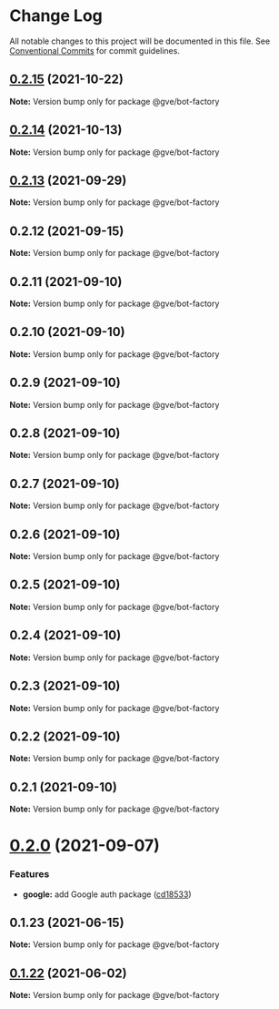 # Change Log

All notable changes to this project will be documented in this file.
See [Conventional Commits](https://conventionalcommits.org) for commit guidelines.

## [0.2.15](https://github.com/mattnorris/essentials/compare/@gve/bot-factory@0.2.14...@gve/bot-factory@0.2.15) (2021-10-22)

**Note:** Version bump only for package @gve/bot-factory





## [0.2.14](https://github.com/mattnorris/essentials/compare/@gve/bot-factory@0.2.12...@gve/bot-factory@0.2.14) (2021-10-13)

**Note:** Version bump only for package @gve/bot-factory





## [0.2.13](https://github.com/mattnorris/essentials/compare/@gve/bot-factory@0.2.12...@gve/bot-factory@0.2.13) (2021-09-29)

**Note:** Version bump only for package @gve/bot-factory





## 0.2.12 (2021-09-15)

**Note:** Version bump only for package @gve/bot-factory





## 0.2.11 (2021-09-10)

**Note:** Version bump only for package @gve/bot-factory





## 0.2.10 (2021-09-10)

**Note:** Version bump only for package @gve/bot-factory





## 0.2.9 (2021-09-10)

**Note:** Version bump only for package @gve/bot-factory





## 0.2.8 (2021-09-10)

**Note:** Version bump only for package @gve/bot-factory





## 0.2.7 (2021-09-10)

**Note:** Version bump only for package @gve/bot-factory





## 0.2.6 (2021-09-10)

**Note:** Version bump only for package @gve/bot-factory





## 0.2.5 (2021-09-10)

**Note:** Version bump only for package @gve/bot-factory





## 0.2.4 (2021-09-10)

**Note:** Version bump only for package @gve/bot-factory





## 0.2.3 (2021-09-10)

**Note:** Version bump only for package @gve/bot-factory





## 0.2.2 (2021-09-10)

**Note:** Version bump only for package @gve/bot-factory





## 0.2.1 (2021-09-10)

**Note:** Version bump only for package @gve/bot-factory





# [0.2.0](https://github.com/mattnorris/essentials/compare/@gve/bot-factory@0.1.23...@gve/bot-factory@0.2.0) (2021-09-07)


### Features

* **google:** add Google auth package ([cd18533](https://github.com/mattnorris/essentials/commit/cd185337daa5f2651d5d8e21eebad673de5c7f5d))





## 0.1.23 (2021-06-15)

**Note:** Version bump only for package @gve/bot-factory





## [0.1.22](https://www-github.cisco.com/matnorri/essentials/compare/@gve/bot-factory@0.1.21...@gve/bot-factory@0.1.22) (2021-06-02)

**Note:** Version bump only for package @gve/bot-factory

